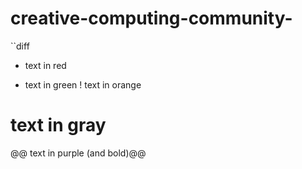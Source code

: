 # creative-computing-community-
``diff
- text in red
+ text in green
! text in orange
# text in gray
@@ text in purple (and bold)@@
```
